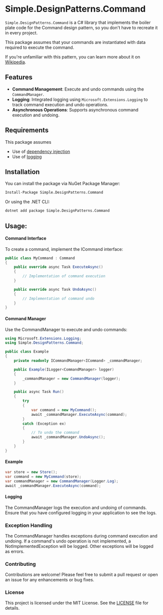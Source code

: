 ﻿# Simple.DesignPatterns.Command

`Simple.DesignPatterns.Command` is a C# library that implements the boiler plate code for the Command design pattern, so you don't have to recreate it in every project.

This package assumes that your commands are instantiated with data required to execute the command.

If you're unfamiliar with this pattern, you can learn more about it on [Wikipedia](https://en.wikipedia.org/wiki/Command_pattern).

## Features

- **Command Management**: Execute and undo commands using the `CommandManager`.
- **Logging**: Integrated logging using `Microsoft.Extensions.Logging` to track command execution and undo operations.
- **Asynchronous Operations**: Supports asynchronous command execution and undoing.

## Requirements
This package assumes 
- Use of [dependency injection](https://learn.microsoft.com/en-us/dotnet/core/extensions/dependency-injection)
- Use of [logging](https://learn.microsoft.com/en-us/dotnet/core/extensions/logging?tabs=command-line)

## Installation

You can install the package via NuGet Package Manager:

```bash
Install-Package Simple.DesignPatterns.Command
```

Or using the .NET CLI:
```bash
dotnet add package Simple.DesignPatterns.Command
```

## Usage:
#### Command Interface
To create a command, implement the ICommand interface:
```cs
public class MyCommand : Command
{
    public override async Task ExecuteAsync()
    {
        // Implementation of command execution
    }

    public override async Task UndoAsync()
    {
        // Implementation of command undo
    }
}
```

#### Command Manager
Use the CommandManager to execute and undo commands:
```cs
using Microsoft.Extensions.Logging;
using Simple.DesignPatterns.Command;

public class Example
{
    private readonly ICommandManager<ICommand> _commandManager;

    public Example(ILogger<CommandManager> logger)
    {
        _commandManager = new CommandManager(logger);
    }

    public async Task Run()
    {
        try 
        {
            var command = new MyCommand();
            await _commandManager.ExecuteAsync(command);
        }
        catch (Exception ex) 
        {
            // To undo the command
            await _commandManager.UndoAsync();
        }
    }
}
```

#### Example
```cs
var store = new Store();
var command = new MyCommand(store);
var commandManager = new CommandManager(Logger.Log);
await _commandManager.ExecuteAsync(command);
```

#### Logging
The CommandManager logs the execution and undoing of commands. Ensure that you have configured logging in your application to see the logs.

### Exception Handling
The CommandManager handles exceptions during command execution and undoing. If a command's undo operation is not implemented, a NotImplementedException will be logged. Other exceptions will be logged as errors.

### Contributing
Contributions are welcome! Please feel free to submit a pull request or open an issue for any enhancements or bug fixes.

### License
This project is licensed under the MIT License. See the [LICENSE](./LICENSE.txt) file for details.